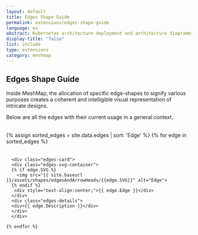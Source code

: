 ```yaml
---
layout: default
title: Edges Shape Guide
permalink: extensions/edges-shape-guide
language: en
abstract: Kubernetes architecture deployment and architecture diagramming tool for cloud native applications - MeshMap.
display-title: "false"
list: include
type: extensions
category: meshmap
---
```


## Edges Shape Guide

Inside MeshMap, the allocation of specific edge-shapes to signify various purposes creates a coherent and intelligible visual representation of intricate designs.

Below are all the edges with their current usage in a general context.


<style>

  .edges-container {
    display: flex;
    flex-wrap: wrap;
    gap: 20px;
    justify-content: space-between;
    margin-top: 2rem;

  }
  .edges-card {
	 display: flex;
   flex-direction: column;
	 max-width: 20rem;
	 max-height: 30rem;
	 gap: 1rem;
}
  .edges-svg-container {
	 height: auto;
	 display: flex;
	 flex-direction: column;
	 align-items: center;
	 gap: 0.455rem;
   flex-basis: 30%;
}
  .edges-svg-container img {
   width: 50%;
   height: auto;
}
  .edges-details {
	 display: flex;
	 flex-direction: column;
	 flex-basis: 77%;
	 gap: 10px;
   text-align: center;
}
  @media (max-width: 767px) {
    .esges-container {
      flex-direction: column;
    }
    .edges-svg-container {
      gap: 0.3rem;
    }
    .edges-svg-container img {
      width: 40%;
    }
    .edges-card{
      max-width: 30rem;
      flex-direction: column;
    }
   }
</style>


<div class="edges-container">
{% assign sorted_edges = site.data.edges | sort: 'Edge' %}
    {% for edge in sorted_edges %}

      <div class="edges-card">
      <div class="edges-svg-container">
      {% if edge.SVG %}
        <img src="{{ site.baseurl }}/assets/shapes/edgesAndArrowHeads/{{edge.SVG}}" alt="Edge">
      {% endif %}
       <div style="text-align:center;">{{ edge.Edge }}</div>
      </div>
      <div class="edges-details">
      <div>{{ edge.Description }}</div>
      </div>
      </div>

    {% endfor %}
 </div>